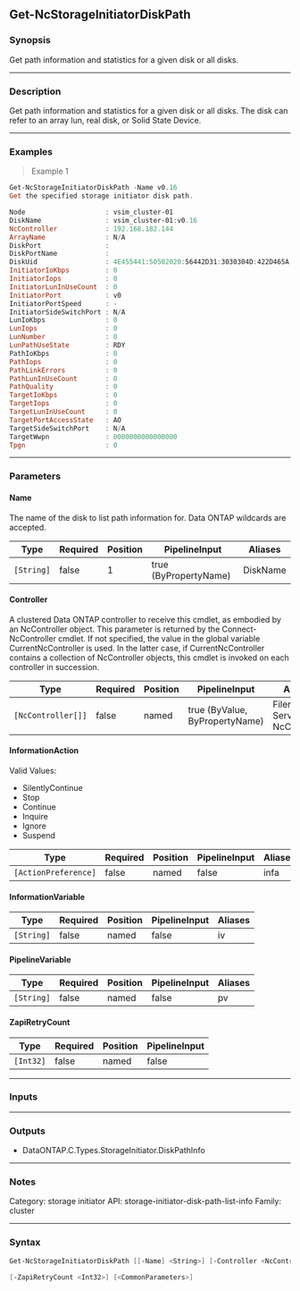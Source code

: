 Get-NcStorageInitiatorDiskPath
------------------------------

### Synopsis
Get path information and statistics for a given disk or all disks.

---

### Description

Get path information and statistics for a given disk or all disks. The disk can refer to an array lun, real disk, or Solid State Device.

---

### Examples
> Example 1

```PowerShell
Get-NcStorageInitiatorDiskPath -Name v0.16
Get the specified storage initiator disk path.

Node                    : vsim_cluster-01
DiskName                : vsim_cluster-01:v0.16
NcController            : 192.168.182.144
ArrayName               : N/A
DiskPort                :
DiskPortName            :
DiskUid                 : 4E455441:50502020:56442D31:3030304D:422D465A:2D353230:31393038:32353030:00000000:00000000
InitiatorIoKbps         : 0
InitiatorIops           : 0
InitiatorLunInUseCount  : 0
InitiatorPort           : v0
InitiatorPortSpeed      : -
InitiatorSideSwitchPort : N/A
LunIoKbps               : 0
LunIops                 : 0
LunNumber               : 0
LunPathUseState         : RDY
PathIoKbps              : 0
PathIops                : 0
PathLinkErrors          : 0
PathLunInUseCount       : 0
PathQuality             : 0
TargetIoKbps            : 0
TargetIops              : 0
TargetLunInUseCount     : 0
TargetPortAccessState   : AO
TargetSideSwitchPort    : N/A
TargetWwpn              : 0000000000000000
Tpgn                    : 0

```

---

### Parameters
#### **Name**
The name of the disk to list path information for.  Data ONTAP wildcards are accepted.

|Type      |Required|Position|PipelineInput        |Aliases |
|----------|--------|--------|---------------------|--------|
|`[String]`|false   |1       |true (ByPropertyName)|DiskName|

#### **Controller**
A clustered Data ONTAP controller to receive this cmdlet, as embodied by an NcController object.  This parameter is returned by the Connect-NcController cmdlet.  If not specified, the value in the global variable CurrentNcController is used.  In the latter case, if CurrentNcController contains a collection of NcController objects, this cmdlet is invoked on each controller in succession.

|Type              |Required|Position|PipelineInput                 |Aliases                          |
|------------------|--------|--------|------------------------------|---------------------------------|
|`[NcController[]]`|false   |named   |true (ByValue, ByPropertyName)|Filer<br/>Server<br/>NcController|

#### **InformationAction**

Valid Values:

* SilentlyContinue
* Stop
* Continue
* Inquire
* Ignore
* Suspend

|Type                |Required|Position|PipelineInput|Aliases|
|--------------------|--------|--------|-------------|-------|
|`[ActionPreference]`|false   |named   |false        |infa   |

#### **InformationVariable**

|Type      |Required|Position|PipelineInput|Aliases|
|----------|--------|--------|-------------|-------|
|`[String]`|false   |named   |false        |iv     |

#### **PipelineVariable**

|Type      |Required|Position|PipelineInput|Aliases|
|----------|--------|--------|-------------|-------|
|`[String]`|false   |named   |false        |pv     |

#### **ZapiRetryCount**

|Type     |Required|Position|PipelineInput|
|---------|--------|--------|-------------|
|`[Int32]`|false   |named   |false        |

---

### Inputs

---

### Outputs
* DataONTAP.C.Types.StorageInitiator.DiskPathInfo

---

### Notes
Category: storage initiator
API: storage-initiator-disk-path-list-info
Family: cluster

---

### Syntax
```PowerShell
Get-NcStorageInitiatorDiskPath [[-Name] <String>] [-Controller <NcController[]>] [-InformationAction <ActionPreference>] [-InformationVariable <String>] [-PipelineVariable <String>] 
```
```PowerShell
[-ZapiRetryCount <Int32>] [<CommonParameters>]
```
